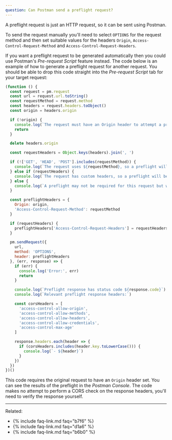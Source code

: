 ```yaml
---
question: Can Postman send a preflight request?
---
```


A preflight request is just an HTTP request, so it can be sent using Postman.

To send the request manually you'll need to select `OPTIONS` for the request method and then set suitable values for the
headers `Origin`, `Access-Control-Request-Method` and `Access-Control-Request-Headers`.

If you want a preflight request to be generated automatically then you could use Postman's *Pre-request Script* feature
instead. The code below is an example of how to generate a preflight request for another request. You should be able to
drop this code straight into the *Pre-request Script* tab for your target request:

```js
(function () {
  const request = pm.request
  const url = request.url.toString()
  const requestMethod = request.method
  const headers = request.headers.toObject()
  const origin = headers.origin

  if (!origin) {
    console.log(`The request must have an Origin header to attempt a preflight`)
    return
  }

  delete headers.origin

  const requestHeaders = Object.keys(headers).join(', ')

  if (!['GET', 'HEAD', 'POST'].includes(requestMethod)) {
    console.log(`The request uses ${requestMethod}, so a preflight will be required`)
  } else if (requestHeaders) {
    console.log(`The request has custom headers, so a preflight will be required: ${requestHeaders}`)
  } else {
    console.log(`A preflight may not be required for this request but we'll attempt it anyway`)
  }

  const preflightHeaders = {
    Origin: origin,
    'Access-Control-Request-Method': requestMethod
  }

  if (requestHeaders) {
    preflightHeaders['Access-Control-Request-Headers'] = requestHeaders
  }

  pm.sendRequest({
    url,
    method: 'OPTIONS',
    header: preflightHeaders
  }, (err, response) => {
    if (err) {
      console.log('Error:', err)
      return
    }

    console.log(`Preflight response has status code ${response.code}`)
    console.log(`Relevant preflight response headers:`)

    const corsHeaders = [
      'access-control-allow-origin',
      'access-control-allow-methods',
      'access-control-allow-headers',
      'access-control-allow-credentials',
      'access-control-max-age'
    ]

    response.headers.each(header => {
      if (corsHeaders.includes(header.key.toLowerCase())) {
        console.log(`- ${header}`)
      }
    })
  })
})()
```

This code requires the original request to have an `Origin` header set. You can see the results of the preflight in the
*Postman Console*. The code makes no attempt to perform a CORS check on the response headers, you'll need to verify the
response yourself.

---

Related:

* {% include faq-link.md faq="b7f6" %}
* {% include faq-link.md faq="d1a6" %}
* {% include faq-link.md faq="b6b0" %}
